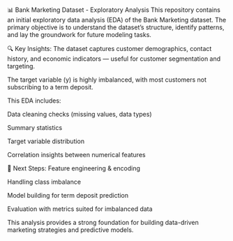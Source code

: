📊 Bank Marketing Dataset - Exploratory Analysis
This repository contains an initial exploratory data analysis (EDA) of the Bank Marketing dataset. The primary objective is to understand the dataset’s structure, identify patterns, and lay the groundwork for future modeling tasks.

🔍 Key Insights:
The dataset captures customer demographics, contact history, and economic indicators — useful for customer segmentation and targeting.

The target variable (y) is highly imbalanced, with most customers not subscribing to a term deposit.

This EDA includes:

Data cleaning checks (missing values, data types)

Summary statistics

Target variable distribution

Correlation insights between numerical features

🚀 Next Steps:
Feature engineering & encoding

Handling class imbalance

Model building for term deposit prediction

Evaluation with metrics suited for imbalanced data

This analysis provides a strong foundation for building data-driven marketing strategies and predictive models.

